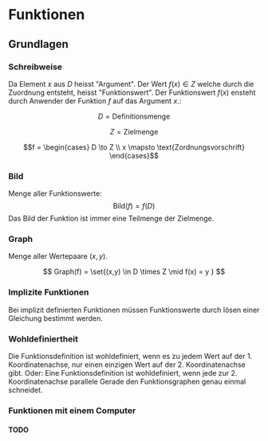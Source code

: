 
# Funktionen
## Grundlagen

### Schreibweise
Da Element $x$ aus $D$ heisst "Argument". Der Wert $f(x) \in Z$ welche durch die Zuordnung entsteht, heisst "Funktionswert".
Der Funktionswert $f(x)$ ensteht durch Anwender der Funktion $f$ auf das Argument $x$.:

$$ D = \text{Definitionsmenge} $$

$$ Z = \text{Zielmenge}$$

```math
f =
  \begin{cases}
    D \to Z \\
    x \mapsto \text{Zordnungsvorschrift}
  \end{cases}
```


### Bild
Menge aller Funktionswerte:
$$\text{Bild}(f) = f(D)$$
Das Bild der Funktion ist immer eine Teilmenge der Zielmenge.

### Graph
Menge aller Wertepaare $(x,y)$.

$$ Graph(f) = \set{(x,y) \in D \times Z \mid f(x) = y } $$

### Implizite Funktionen
Bei implizit definierten Funktionen müssen Funktionswerte durch lösen einer Gleichung bestimmt werden.

### Wohldefiniertheit
Die Funktionsdefinition ist wohldefiniert, wenn es zu jedem Wert auf der 1. Koordinatenachse, 
nur einen einzigen Wert auf der 2. Koordinatenachse gibt.
Oder: Eine Funktionsdefinition ist wohldefiniert,
wenn jede zur 2. Koordinatenachse parallele Gerade den Funktionsgraphen genau einmal schneidet.

### Funktionen mit einem Computer
#### TODO
